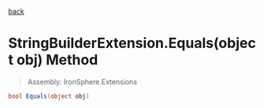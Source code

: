 ﻿

[back](/IronSphere.Extensions/types/StringBuilderExtension)

# StringBuilderExtension.Equals(object obj) Method

> Assembly: IronSphere.Extensions

```csharp
bool Equals(object obj)
```



 
